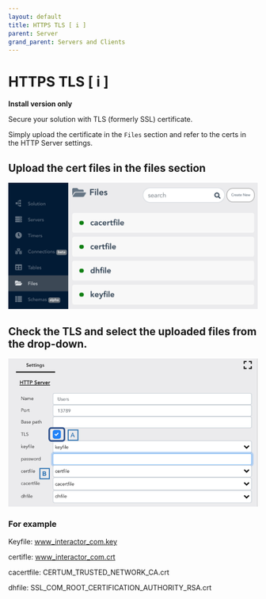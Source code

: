 ```yaml
---
layout: default
title: HTTPS TLS [ i ]
parent: Server
grand_parent: Servers and Clients
---
```


# HTTPS TLS [ i ]
**Install version only**

Secure your solution with TLS (formerly SSL) certificate.

Simply upload the certificate in the `Files` section and refer to the certs in the HTTP Server settings.

## Upload the cert files in the files section


![Upload Cert](/assets/images/https-tls-1.png)

## Check the TLS and select the uploaded files from the drop-down.


![Checkbox TLS](/assets/images/https-tls-2.png)

### For example
Keyfile: www_interactor_com.key

certifle: www_interactor_com.crt

cacertfile: CERTUM_TRUSTED_NETWORK_CA.crt

dhfile: SSL_COM_ROOT_CERTIFICATION_AUTHORITY_RSA.crt
